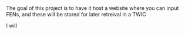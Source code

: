 ## 
The goal of this project is to have it host a website where you can input FENs, and these will be stored for later retreival in a TWIC 

I will 